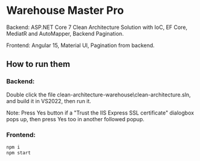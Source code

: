 # Warehouse Master Pro

Backend: ASP.NET Core 7 Clean Architecture Solution with IoC, EF Core, MediatR and AutoMapper, Backend Pagination.

Frontend: Angular 15, Material UI, Pagination from backend.

## How to run them

### Backend:

Double click the file clean-architecture-warehouse\clean-architecture.sln, and build it in VS2022, then run it.

Note: Press Yes button if a "Trust the IIS Express SSL certificate" dialogbox pops up, then press Yes too in another followed popup.

### Frontend:

```bash
npm i
npm start
```